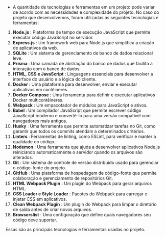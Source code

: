- A quantidade de tecnologias e ferramentas em um projeto pode variar de acordo com as necessidades e complexidade do projeto. No caso do projeto que desenvolvemos, foram utilizadas as seguintes tecnologias e ferramentas:

1. **Node.js** : Plataforma de tempo de execução JavaScript que permite executar código JavaScript no servidor. 
2. **Express.js** : Um framework web para Node.js que simplifica a criação de aplicativos da web. 
3. **SQLite** : Um sistema de gerenciamento de banco de dados relacional leve. 
4. **Prisma** : Uma camada de abstração do banco de dados que facilita a interação com o banco de dados. 
5. **HTML, CSS e JavaScript** : Linguagens essenciais para desenvolver a interface do usuário e a lógica do cliente. 
6. **Docker** : Uma plataforma para desenvolver, enviar e executar aplicativos em contêineres. 
7. **Docker Compose** : Uma ferramenta para definir e executar aplicativos Docker multicontêineres. 
8. **Webpack** : Um empacotador de módulos para JavaScript e ativos. 
9. **Babel** : Um compilador JavaScript que permite escrever código JavaScript moderno e convertê-lo para uma versão compatível com navegadores mais antigos. 
10. **Husky** : Uma ferramenta que permite automatizar tarefas no Git, como garantir que todos os commits atendam a determinados critérios. 
11. **Linters** : Ferramentas de linting, como ESLint, para verificar e manter a qualidade do código. 
12. **Nodemon** : Uma ferramenta que ajuda a desenvolver aplicativos Node.js reiniciando automaticamente o servidor quando os arquivos são alterados. 
13. **Git** : Um sistema de controle de versão distribuído usado para gerenciar o código-fonte do projeto. 
14. **GitHub** : Uma plataforma de hospedagem de código-fonte que permite colaboração e gerenciamento de repositórios Git. 
15. **HTML Webpack Plugin** : Um plugin do Webpack para gerar arquivos HTML. 
16. **CSS Loader e Style Loader** : Pacotes do Webpack para carregar e injetar CSS em aplicativos. 
17. **Clean Webpack Plugin** : Um plugin do Webpack para limpar o diretório de saída antes de criar novos arquivos. 
18. **Browserslist** : Uma configuração que define quais navegadores seu código deve suportar.

Essas são as principais tecnologias e ferramentas usadas no projeto.